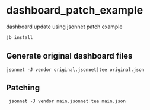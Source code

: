 # dashboard_patch_example
dashboard update using jsonnet patch example


```bash
jb install
```

## Generate original dashboard files

```jsonnet
jsonnet -J vendor original.jsonnet|tee original.json
```

## Patching

```jsonnet
 jsonnet -J vendor main.jsonnet|tee main.json
```
